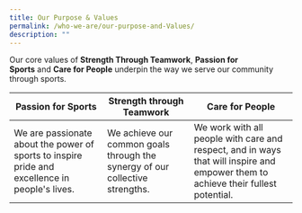 ```yaml
---
title: Our Purpose & Values
permalink: /who-we-are/our-purpose-and-Values/
description: ""
---
```

Our core values of **Strength Through Teamwork**, **Passion for Sports** and **Care for People** underpin the way we serve our community through sports.


| **Passion for Sports** | **Strength through Teamwork** | **Care for People** |
| -------- | -------- | -------- |
| We are passionate about the power of sports to inspire pride and excellence in people's lives.       |  We achieve our common goals through the synergy of our collective strengths.       | We work with all people with care and respect, and in ways that will inspire and empower them to achieve their fullest potential.     |


